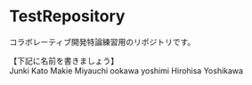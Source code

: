 # TestRepository
コラボレーティブ開発特論練習用のリポジトリです。

【下記に名前を書きましょう】  
Junki Kato
Makie Miyauchi
ookawa yoshimi
Hirohisa Yoshikawa
